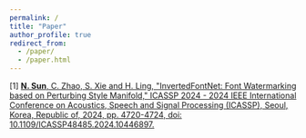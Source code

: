 ```yaml
---
permalink: /
title: "Paper"
author_profile: true
redirect_from: 
  - /paper/
  - /paper.html
---
```


[1] [**N. Sun**, C. Zhao, S. Xie and H. Ling, "InvertedFontNet: Font Watermarking based on Perturbing Style Manifold," ICASSP 2024 - 2024 IEEE International Conference on Acoustics, Speech and Signal Processing (ICASSP), Seoul, Korea, Republic of, 2024, pp. 4720-4724, doi: 10.1109/ICASSP48485.2024.10446897.](https://ieeexplore.ieee.org/document/10446897) 
